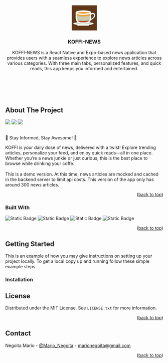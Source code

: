 <a name="readme-top"></a>

<!-- PROJECT LOGO -->
<br />
<div align="center">
  <a href="https://github.com/MarioNegoita/Koffi-News">
    <img src="assets/splashScreen.png" alt="Logo" width="80" height="80">
  </a>

<h3 align="center">KOFFI-NEWS</h3>

  <p align="center">
    KOFFI-NEWS is a React Native and Expo-based news application that provides users with a seamless experience to explore news articles across various categories. With three main tabs, personalized features, and quick reads, this app keeps you informed and entertained.
    <br />
   
</div>


</br>
</br>
</br>
</br>




<!-- ABOUT THE PROJECT -->
## About The Project

<img src="https://github.com/MarioNegoita/Koffi-News/assets/58939386/39331390-069b-4a1e-a6ad-729ae6d6ab5f" width='200'>
<img src="https://github.com/MarioNegoita/Koffi-News/assets/58939386/afc5fa5a-c7fe-4172-b4e0-471c73c76ea4" width='200'>
<img src="https://github.com/MarioNegoita/Koffi-News/assets/58939386/8f609ae0-0ba9-4024-9ca1-53fd85aad0d2" width='200'>
</br>
</br>




🌟 Stay Informed, Stay Awesome! 🌟

KOFFI is your daily dose of news, delivered with a twist! Explore trending articles, personalize your feed, and enjoy quick reads—all in one place. Whether you’re a news junkie or just curious, this is the best place to browse while drinking your coffe.
</br>
</br>
This is a demo version. At this time, news articles are mocked and cached in the backend server to limit api costs. This version of the app only has around 300 news articles.
<p align="right">(<a href="#readme-top">back to top</a>)</p>



### Built With

![Static Badge](https://img.shields.io/badge/ReactNative-black?logo=react)
![Static Badge](https://img.shields.io/badge/Expo-black?logo=expo)
![Static Badge](https://img.shields.io/badge/Firebase-black?logo=firebase&logoSize=auto)
![Static Badge](https://img.shields.io/badge/NativeBase-black?logo=nativebase&logoSize=auto)



<p align="right">(<a href="#readme-top">back to top</a>)</p>



<!-- GETTING STARTED -->
## Getting Started

This is an example of how you may give instructions on setting up your project locally.
To get a local copy up and running follow these simple example steps.

### Installation



<!-- LICENSE -->
## License

Distributed under the MIT License. See `LICENSE.txt` for more information.

<p align="right">(<a href="#readme-top">back to top</a>)</p>



<!-- CONTACT -->
## Contact

Negoita Mario - [@Mario_Negoita](https://www.linkedin.com/in/mario-negoita-8083541a9) - marionegoita@gmail.com


<p align="right">(<a href="#readme-top">back to top</a>)</p>
